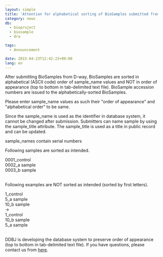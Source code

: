 ```yaml
---
layout: simple
title: 'Attention for alphabetical sorting of BioSamples submitted from D-way'
category: news
db:
  - bioproject
  - biosample
  - dra

tags:
  - Announcement

date: 2015-04-23T12:42:23+09:00
lang: en
---
```


<p>After submitting BioSamples from D-way, BioSamples are sorted in alphabetical (ASCII code) order of sample_name values and NOT in order of appearance (top to bottom in tab-delimited text file). BioSample accession numbers are issued to the alphabetically-sorted BioSamples.</p>

<p>Please enter sample_name values as such their "order of appearance" and "alphabetical order" to be same.</p>

<p>Since the sample_name is used as the identifier in database system, it cannot be changed after submission. Submitters can name sample by using the sample_title attribute. The sample_title is used as a title in public record and can be updated.</p>

<p class="bold">sample_names contain serial numbers</p>

<p class="no_bottom">Following samples are sorted as intended.</p>0001_control<br>0002_a sample<br>0003_b sample<br><br>

<p class="no_bottom">Following examples are NOT sorted as intended (sorted by first letters).</p>1_control<br>5_a sample<br>10_b sample<br>-&gt;<br>1_control<br>10_b sample<br>5_a sample<br><br>

<p>DDBJ is developing the database system to preserve order of appearance (top to bottom in tab-delimited text file). If you have questions, please contact us from <a href="/contact-e.html?db=biosample">here</a>.</p>

